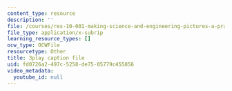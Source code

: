 ```yaml
---
content_type: resource
description: ''
file: /courses/res-10-001-making-science-and-engineering-pictures-a-practical-guide-to-presenting-your-work-spring-2016/fd0726a2497c5258de7505779c455856_17VFTJvgBlY.srt
file_type: application/x-subrip
learning_resource_types: []
ocw_type: OCWFile
resourcetype: Other
title: 3play caption file
uid: fd0726a2-497c-5258-de75-05779c455856
video_metadata:
  youtube_id: null
---
```

